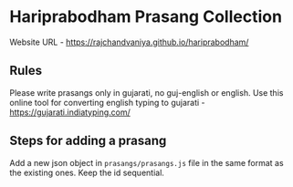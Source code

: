 # Hariprabodham Prasang Collection
Website URL - https://rajchandvaniya.github.io/hariprabodham/

## Rules
Please write prasangs only in gujarati, no guj-english or english.
Use this online tool for converting english typing to gujarati - https://gujarati.indiatyping.com/

## Steps for adding a prasang
Add a new json object in `prasangs/prasangs.js` file in the same format as the existing ones. Keep the id sequential.
